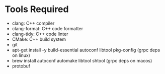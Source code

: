 # Tools Required

* clang: C++ compiler
* clang-format: C++ code formatter
* clang-tidy: C++ code linter
* CMake: C++ build system
* git
* apt-get install -y build-essential autoconf libtool pkg-config (grpc deps on linux)
* brew install autoconf automake libtool shtool (grpc deps on macos)
* protobuf
